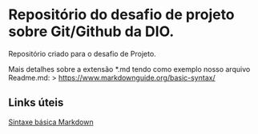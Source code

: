 # Repositório do desafio de projeto sobre Git/Github da DIO.
Repositório criado para o desafio de Projeto.

Mais detalhes sobre a extensão *.md tendo como exemplo nosso arquivo Readme.md: > https://www.markdownguide.org/basic-syntax/

## Links úteis
[Sintaxe básica Markdown](https://www.markdownguide.org/basic-syntax/)
